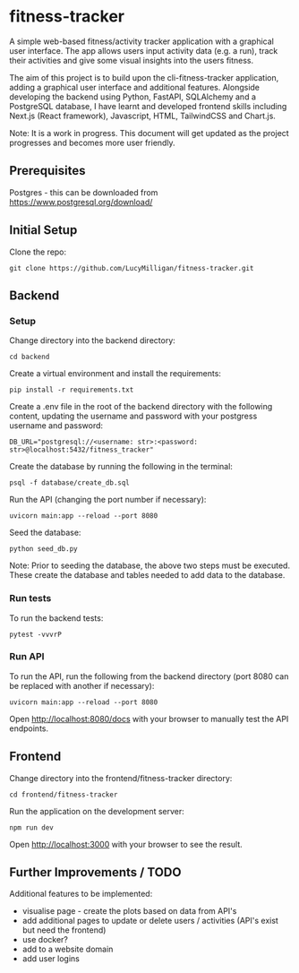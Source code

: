 # fitness-tracker

A simple web-based fitness/activity tracker application with a graphical user interface. The app allows users input activity data (e.g. a run), track their activities and give some visual insights into the users fitness.

The aim of this project is to build upon the cli-fitness-tracker application, adding a graphical user interface and additional features. Alongside developing the backend using Python, FastAPI, SQLAlchemy and a PostgreSQL database, I have learnt and developed frontend skills including Next.js (React framework), Javascript, HTML, TailwindCSS and Chart.js.

Note: It is a work in progress. This document will get updated as the project progresses and becomes more user friendly.


## Prerequisites

Postgres - this can be downloaded from https://www.postgresql.org/download/


## Initial Setup

Clone the repo: 

```git clone https://github.com/LucyMilligan/fitness-tracker.git```


## Backend 

### Setup

Change directory into the backend directory:

```cd backend```

Create a virtual environment and install the requirements:

```pip install -r requirements.txt```

Create a .env file in the root of the backend directory with the following content, updating the username and password with your postgress username and password:

```DB_URL="postgresql://<username: str>:<password: str>@localhost:5432/fitness_tracker"```

Create the database by running the following in the terminal:

```psql -f database/create_db.sql```

Run the API (changing the port number if necessary):

```uvicorn main:app --reload --port 8080```

Seed the database:

```python seed_db.py```

Note: Prior to seeding the database, the above two steps must be executed. These create the database and tables needed to add data to the database.

### Run tests

To run the backend tests:

```pytest -vvvrP```

### Run API

To run the API, run the following from the backend directory (port 8080 can be replaced with another if necessary):

```uvicorn main:app --reload --port 8080```

Open [http://localhost:8080/docs](http://localhost:8080/docs) with your browser to manually test the API endpoints.


## Frontend

Change directory into the frontend/fitness-tracker directory:

```cd frontend/fitness-tracker```

Run the application on the development server:

```npm run dev```

Open [http://localhost:3000](http://localhost:3000) with your browser to see the result.


## Further Improvements / TODO

Additional features to be implemented:
- visualise page - create the plots based on data from API's
- add additional pages to update or delete users / activities (API's exist but need the frontend)
- use docker?
- add to a website domain
- add user logins
